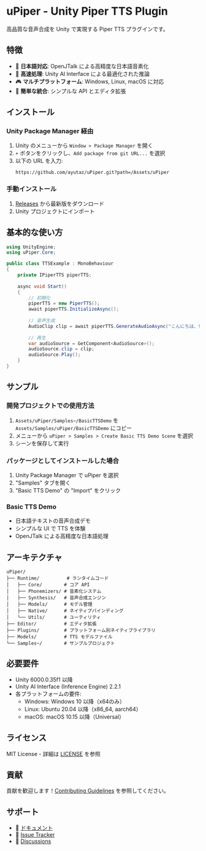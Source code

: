 # uPiper - Unity Piper TTS Plugin

高品質な音声合成を Unity で実現する Piper TTS プラグインです。

## 特徴

- 🎌 **日本語対応**: OpenJTalk による高精度な日本語音素化
- 🚀 **高速処理**: Unity AI Interface による最適化された推論
- 🎮 **マルチプラットフォーム**: Windows, Linux, macOS に対応
- 🔧 **簡単な統合**: シンプルな API とエディタ拡張

## インストール

### Unity Package Manager 経由

1. Unity のメニューから `Window > Package Manager` を開く
2. `+` ボタンをクリックし、`Add package from git URL...` を選択
3. 以下の URL を入力:
   ```
   https://github.com/ayutaz/uPiper.git?path=/Assets/uPiper
   ```

### 手動インストール

1. [Releases](https://github.com/ayutaz/uPiper/releases) から最新版をダウンロード
2. Unity プロジェクトにインポート

## 基本的な使い方

```csharp
using UnityEngine;
using uPiper.Core;

public class TTSExample : MonoBehaviour
{
    private IPiperTTS piperTTS;
    
    async void Start()
    {
        // 初期化
        piperTTS = new PiperTTS();
        await piperTTS.InitializeAsync();
        
        // 音声生成
        AudioClip clip = await piperTTS.GenerateAudioAsync("こんにちは、世界！");
        
        // 再生
        var audioSource = GetComponent<AudioSource>();
        audioSource.clip = clip;
        audioSource.Play();
    }
}
```

## サンプル

### 開発プロジェクトでの使用方法

1. `Assets/uPiper/Samples~/BasicTTSDemo` を `Assets/Samples/uPiper/BasicTTSDemo` にコピー
2. メニューから `uPiper > Samples > Create Basic TTS Demo Scene` を選択
3. シーンを保存して実行

### パッケージとしてインストールした場合

1. Unity Package Manager で uPiper を選択
2. "Samples" タブを開く
3. "Basic TTS Demo" の "Import" をクリック

### Basic TTS Demo
- 日本語テキストの音声合成デモ
- シンプルな UI で TTS を体験
- OpenJTalk による高精度な日本語処理

## アーキテクチャ

```
uPiper/
├── Runtime/          # ランタイムコード
│   ├── Core/        # コア API
│   ├── Phonemizers/ # 音素化システム
│   ├── Synthesis/   # 音声合成エンジン
│   ├── Models/      # モデル管理
│   ├── Native/      # ネイティブバインディング
│   └── Utils/       # ユーティリティ
├── Editor/          # エディタ拡張
├── Plugins/         # プラットフォーム別ネイティブライブラリ
├── Models/          # TTS モデルファイル
└── Samples~/        # サンプルプロジェクト
```

## 必要要件

- Unity 6000.0.35f1 以降
- Unity AI Interface (Inference Engine) 2.2.1
- 各プラットフォームの要件:
  - Windows: Windows 10 以降（x64のみ）
  - Linux: Ubuntu 20.04 以降（x86_64, aarch64）
  - macOS: macOS 10.15 以降（Universal）

## ライセンス

MIT License - 詳細は [LICENSE](../../LICENSE) を参照

## 貢献

貢献を歓迎します！[Contributing Guidelines](../../CONTRIBUTING.md) を参照してください。

## サポート

- 📖 [ドキュメント](https://github.com/ayutaz/uPiper/wiki)
- 🐛 [Issue Tracker](https://github.com/ayutaz/uPiper/issues)
- 💬 [Discussions](https://github.com/ayutaz/uPiper/discussions)